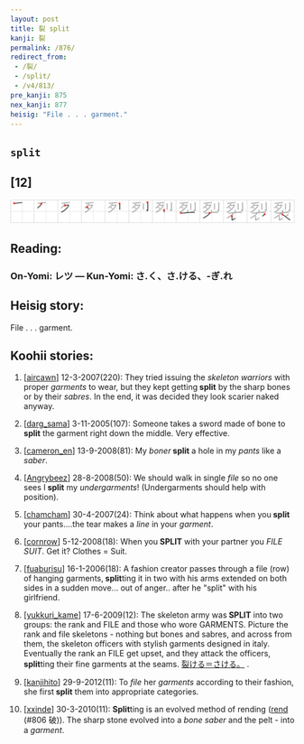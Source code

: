 ```yaml
---
layout: post
title: 裂 split
kanji: 裂
permalink: /876/
redirect_from:
 - /裂/
 - /split/
 - /v4/813/
pre_kanji: 875
nex_kanji: 877
heisig: "File . . . garment."
---
```


## `split`

## [12]

<div class="stroke"><img src="../images/E8A382.png" /></div>

## Reading:

### On-Yomi: レツ &mdash; Kun-Yomi: さ.く、さ.ける、-ぎ.れ

## Heisig story:

File . . . garment.

## Koohii stories:

1) [<a href="http://kanji.koohii.com/profile/aircawn">aircawn</a>] 12-3-2007(220): They tried issuing the <em>skeleton warriors</em> with proper <em>garments</em> to wear, but they kept getting<strong> split</strong> by the sharp bones or by their <em>sabres</em>. In the end, it was decided they look scarier naked anyway.

2) [<a href="http://kanji.koohii.com/profile/darg_sama">darg_sama</a>] 3-11-2005(107): Someone takes a sword made of bone to<strong> split</strong> the garment right down the middle. Very effective.

3) [<a href="http://kanji.koohii.com/profile/cameron_en">cameron_en</a>] 13-9-2008(81): My <em>boner</em><strong> split</strong> a hole in my <em>pants</em> like a <em>saber</em>.

4) [<a href="http://kanji.koohii.com/profile/Angrybeez">Angrybeez</a>] 28-8-2008(50): We should walk in single <em>file</em> so no one sees I<strong> split</strong> my <em>undergarments</em>! (Undergarments should help with position).

5) [<a href="http://kanji.koohii.com/profile/chamcham">chamcham</a>] 30-4-2007(24): Think about what happens when you<strong> split</strong> your pants....the tear makes a <em>line</em> in your <em>garment</em>.

6) [<a href="http://kanji.koohii.com/profile/cornrow">cornrow</a>] 5-12-2008(18): When you<strong> SPLIT</strong> with your partner you <em>FILE</em> <em>SUIT</em>. Get it? Clothes = Suit.

7) [<a href="http://kanji.koohii.com/profile/fuaburisu">fuaburisu</a>] 16-1-2006(18): A fashion creator passes through a file (row) of hanging garments,<strong> split</strong>ting it in two with his arms extended on both sides in a sudden move... out of anger.. after he &quot;split&quot; with his girlfriend.

8) [<a href="http://kanji.koohii.com/profile/yukkuri_kame">yukkuri_kame</a>] 17-6-2009(12): The skeleton army was<strong> SPLIT</strong> into two groups: the rank and FILE and those who wore GARMENTS. Picture the rank and file skeletons - nothing but bones and sabres, and across from them, the skeleton officers with stylish garments designed in italy. Eventually the rank an FILE get upset, and they attack the officers,<strong> split</strong>ting their fine garments at the seams. <a href="midori://search?text=裂ける＝さける。">裂ける＝さける。</a> .

9) [<a href="http://kanji.koohii.com/profile/kanjihito">kanjihito</a>] 29-9-2012(11): To <em>file</em> her <em>garments</em> according to their fashion, she first<strong> split</strong> them into appropriate categories.

10) [<a href="http://kanji.koohii.com/profile/xxinde">xxinde</a>] 30-3-2010(11): <strong>Split</strong>ting is an evolved method of rending (<a href="../806">rend</a> (#806 破)). The sharp stone evolved into a <em>bone saber</em> and the pelt - into a <em>garment</em>.
